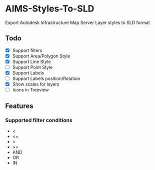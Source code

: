 # AIMS-Styles-To-SLD
Export Autodesk Infrastructure Map Server Layer styles to SLD format

## Todo
- [x] Support filters
- [x] Support Area/Polygon Style
- [X] Support Line Style
- [ ] Support Point Style
- [x] Support Labels
- [ ] Support Labels position/Rotation
- [x] Show scales for layers 
- [ ] Icons in Treeview

## Features
### Supported filter conditions
- <
- <=
- &#62;
- &#62;=
- AND
- OR
- IN


